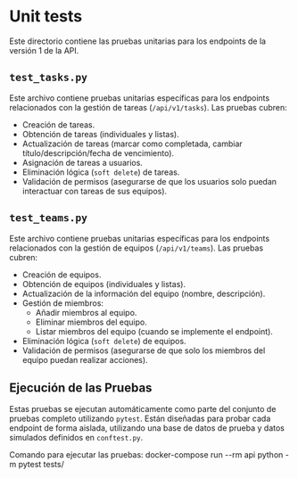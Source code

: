 # Unit tests

Este directorio contiene las pruebas unitarias para los endpoints de la versión 1 de la API.

## `test_tasks.py`

Este archivo contiene pruebas unitarias específicas para los endpoints relacionados con la gestión de tareas (`/api/v1/tasks`). Las pruebas cubren:

-   Creación de tareas.
-   Obtención de tareas (individuales y listas).
-   Actualización de tareas (marcar como completada, cambiar título/descripción/fecha de vencimiento).
-   Asignación de tareas a usuarios.
-   Eliminación lógica (`soft delete`) de tareas.
-   Validación de permisos (asegurarse de que los usuarios solo puedan interactuar con tareas de sus equipos).

## `test_teams.py`

Este archivo contiene pruebas unitarias específicas para los endpoints relacionados con la gestión de equipos (`/api/v1/teams`). Las pruebas cubren:

-   Creación de equipos.
-   Obtención de equipos (individuales y listas).
-   Actualización de la información del equipo (nombre, descripción).
-   Gestión de miembros:
    -   Añadir miembros al equipo.
    -   Eliminar miembros del equipo.
    -   Listar miembros del equipo (cuando se implemente el endpoint).
-   Eliminación lógica (`soft delete`) de equipos.
-   Validación de permisos (asegurarse de que solo los miembros del equipo puedan realizar acciones).

## Ejecución de las Pruebas

Estas pruebas se ejecutan automáticamente como parte del conjunto de pruebas completo utilizando `pytest`. Están diseñadas para probar cada endpoint de forma aislada, utilizando una base de datos de prueba y datos simulados definidos en `conftest.py`.

Comando para ejecutar las pruebas:
docker-compose run --rm api python -m pytest tests/
